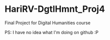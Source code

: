 # HariRV-DgtlHmnt_Proj4
Final Project for Digital Humanities course

PS: I have no idea what I'm doing on github :P
